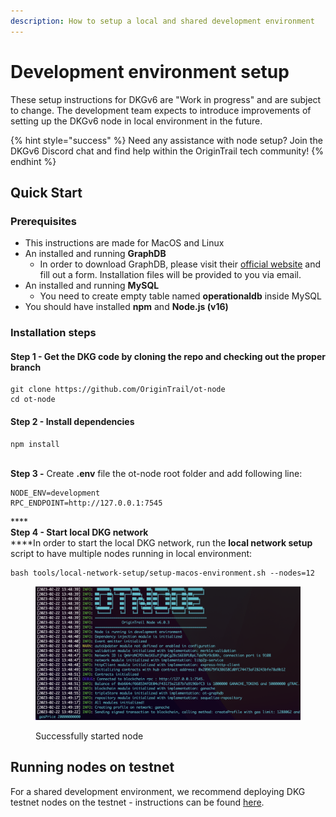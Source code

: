 ```yaml
---
description: How to setup a local and shared development environment
---
```


# Development environment setup

These setup instructions for DKGv6 are "Work in progress" and are subject to change. The development team expects to introduce improvements of setting up the DKGv6 node in local environment in the future.

{% hint style="success" %}
Need any assistance with node setup? Join the DKGv6 Discord chat and find help within the OriginTrail tech community!
{% endhint %}

## Quick Start

### Prerequisites

* This instructions are made for MacOS and Linux
* An installed and running **GraphDB**
  * In order to download GraphDB, please visit their [official website](https://www.ontotext.com/products/graphdb/graphdb-free/) and fill out a form. Installation files will be provided to you via email.
* An installed and running **MySQL**
  * You need to create empty table named **operationaldb** inside MySQL
* You should have installed **npm** and **Node.js (v16)**

### Installation steps

#### Step 1 - Get the DKG code by cloning the  repo and checking out the proper branch

```
git clone https://github.com/OriginTrail/ot-node
cd ot-node
```

#### Step 2 - Install dependencies

```
npm install
```

\
**Step 3 -** Create **.env** file the ot-node root folder and add following line:

```
NODE_ENV=development
RPC_ENDPOINT=http://127.0.0.1:7545
```

****\
**Step 4 - Start local DKG network**\
****In order to start the local DKG network, run the **local network setup** script to have multiple nodes running in local environment:

```
bash tools/local-network-setup/setup-macos-environment.sh --nodes=12
```

<figure><img src="../.gitbook/assets/Screen Shot 2023-02-22 at 14.51.44 (1).png" alt=""><figcaption><p>Successfully started node</p></figcaption></figure>

## Running nodes on testnet

For a shared development environment, we recommend deploying DKG testnet nodes on the testnet - instructions can be found [here](https://docs.origintrail.io/dkg-v6-upcoming-version/setup-instructions-dockerless).
